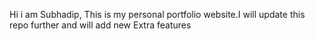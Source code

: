 Hi i am Subhadip, This is my personal portfolio website.I will update this repo further and will add new Extra features
